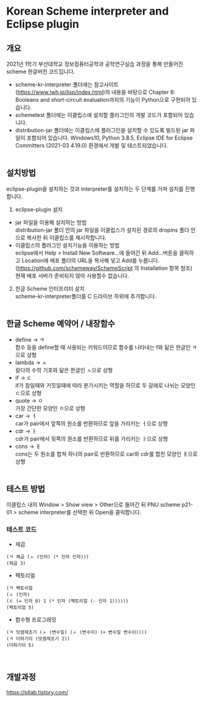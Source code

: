 # Korean Scheme interpreter and Eclipse plugin
## 개요
2021년 1학기 부산대학교 정보컴퓨터공학과 공학연구실습 과정을 통해 만들어진 scheme 한글버전 코드입니다.
* scheme-kr-interpreter 폴더에는 참고사이트(https://www.lwh.jp/lisp/index.html)의 내용을 바탕으로 Chapter 8: Booleans and short-circuit evaluation까지의 기능이 Python으로 구현되어 있습니다.
* schemetest 폴더에는 이클립스에 설치할 플러그인의 개발 코드가 포함되어 있습니다.
* distribution-jar 폴더에는 이클립스에 플러그인을 설치할 수 있도록 빌드된 jar 파일이 포함되어 있습니다.
Windows10, Python 3.8.5, Eclipse IDE for Eclipse Committers (2021-03 4.19.0) 환경에서 개발 및 테스트되었습니다.
<br/><br/>
## 설치방법
eclipse-plugin을 설치하는 것과 interpreter를 설치하는 두 단계를 거쳐 설치를 진행합니다.
1. eclipse-plugin 설치
* jar 파일을 이용해 설치하는 방법<br/>
    distribution-jar 폴더 안의 jar 파일을 이클립스가 설치된 경로의 dropins 폴더 안으로 복사한 뒤 이클립스를 재시작합니다.
* 이클립스의 플러그인 설치기능을 이용하는 방법<br/>
eclipse에서 Help > Install New Software...에 들어간 뒤 Add...버튼을 클릭하고 Location에 배포 폴더의 URL을 복사해 넣고 Add를 누릅니다.
(https://github.com/schemeway/SchemeScript 의 Installation 항목 참조)
현재 배포 서버가 준비되지 않아 사용할수 없습니다.
2. 한글 Scheme 인터프리터 설치<br/>
scheme-kr-interpreter폴더를 C 드라이브 하위에 추가합니다.
<br/><br/>
## 한글 Scheme 예약어 / 내장함수
* define → ㅋ<br/>
함수 등을 define할 때 사용되는 키워드이므로 함수를 나타내는 f와 닮은 한글인 ㅋ으로 상형
* lambda → ㅅ<br/>
람다의 수학 기호와 닮은 한글인 ㅅ으로 상형
* if → ㄷ<br/>
if가 참일때와 거짓일때에 따라 분기시키는 역할을 하므로 두 갈래로 나뉘는 모양인 ㄷ으로 상형
* quote → ㅇ<br/>
가장 간단한 모양인 ㅇ으로 상형
* car → ㅓ<br/>
car가 pair에서 앞쪽의 원소를 반환하므로 앞을 가리키는 ㅓ으로 상형
* cdr → ㅏ<br/>
cdr가 pair에서 뒷쪽의 원소를 반환하므로 뒤를 가리키는 ㅏ으로 상형
* cons → ㅐ<br/>
cons는 두 원소를 합쳐 하나의 pair로 반환하므로 car와 cdr를 합친 모양인 ㅐ으로 상형
<br/><br/>
## 테스트 방법
이클립스 내의 Window > Show view > Other으로 들어간 뒤 PNU scheme p21-01 > scheme interpreter를 선택한 뒤 Open을 클릭합니다.
### 테스트 코드
* 제곱
```
(ㅋ 제곱 (ㅅ (인자) (* 인자 인자)))
(제곱 3)
```
* 팩토리얼
```
(ㅋ 팩토리얼
(ㅅ (인자)
(ㄷ (= 인자 0) 1 (* 인자 (팩토리얼 (- 인자 1))))))
(팩토리얼 5)
```
* 함수형 프로그래밍
```
(ㅋ 덧셈제조기 (ㅅ (변수일) (ㅅ (변수이) (+ 변수일 변수이))))
(ㅋ 더하기이 (덧셈제조기 2))
(더하기이 5)
```
<br/>

## 개발과정
https://pllab.tistory.com/